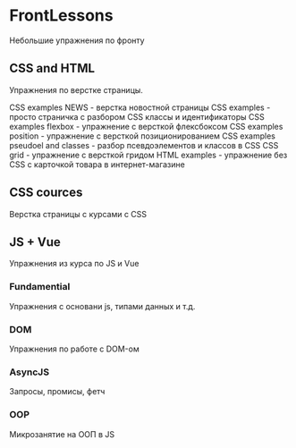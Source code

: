 # FrontLessons

Небольшие упражнения по фронту

## CSS and HTML
Упражнения по верстке страницы. 

CSS examples NEWS - верстка новостной страницы
CSS examples - просто страничка с разбором CSS классы и идентификаторы
CSS examples flexbox - упражнение с версткой флексбоксом
CSS examples position - упражнение с версткой позиционированием
CSS examples pseudoel and classes - разбор псевдоэлементов и классов в CSS
CSS grid - упражнение с версткой гридом
HTML examples - упражнение без CSS с карточкой товара в интернет-магазине

## CSS cources
Верстка страницы с курсами с CSS

## JS + Vue
Упражнения из курса по JS и Vue

### Fundamential
Упражнения с основани js, типами данных и т.д.

### DOM
Упражнения по работе с DOM-ом

### AsyncJS
Запросы, промисы, фетч

### OOP
Микрозанятие на ООП в JS